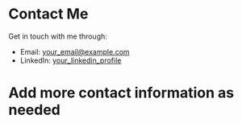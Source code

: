 # Contact Me

Get in touch with me through:

* Email: [your_email@example.com](mailto:your_email@example.com)
* LinkedIn: [your_linkedin_profile](https://www.linkedin.com/in/your_profile/)
# Add more contact information as needed